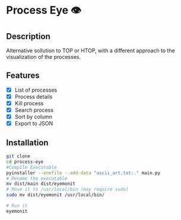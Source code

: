 # Process Eye 👁️

## Description

Alternative sollution to TOP or HTOP, with a different approach to the visualization of the processes.

## Features

- [x] List of processes
- [x] Process details
- [x] Kill process
- [x] Search process
- [x] Sort by column
- [x] Export to JSON

## Installation

```bash
git clone 
cd process-eye
#Compile Executable
pyinstaller --onefile --add-data "ascii_art.txt:." main.py
# Rename the executable
mv dist/main dist/eyemonit
# Move it to /usr/local/bin (may require sudo)
sudo mv dist/eyemonit /usr/local/bin/

# Run it
eyemonit
```


